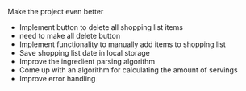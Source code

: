 Make the project even better

- Implement button to delete all shopping list items
 - need to make all delete button
- Implement functionality to manually add items to shopping list
- Save shopping list date in local storage
- Improve the ingredient parsing algorithm
- Come up with an algorithm for calculating the amount of servings
- Improve error handling
